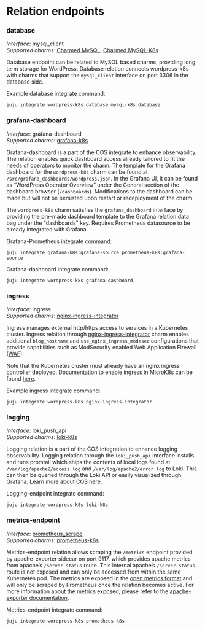 # Relation endpoints

### database

_Interface_: mysql_client    
_Supported charms_: [Charmed MySQL](https://charmhub.io/mysql), [Charmed MySQL-K8s](https://charmhub.io/mysql-k8s)

Database endpoint can be related to MySQL based charms, providing long term storage for WordPress.
Database relation connects wordpress-k8s with charms that support the `mysql_client` interface on port 3306
in the database side.

Example database integrate command: 
```
juju integrate wordpress-k8s:database mysql-k8s:database
```

### grafana-dashboard

_Interface_: grafana-dashboard  
_Supported charms_: [grafana-k8s](https://charmhub.io/grafana-k8s)

Grafana-dashboard is a part of the COS integrate to enhance observability.
The relation enables quick dashboard access already tailored to fit the needs of
operators to monitor the charm. The template for the Grafana dashboard for the
`wordpress-k8s` charm can be found at `/src/grafana_dashboards/wordpress.json`.
In the Grafana UI, it can be found as “WordPress
Operator Overview” under the General section of the dashboard browser (`/dashboards`). Modifications
to the dashboard can be made but will not be persisted upon restart or redeployment of the charm.

The `wordpress-k8s` charm
satisfies the `grafana_dashboard` interface by providing the pre-made dashboard template to the
Grafana relation data bag under the "dashboards" key. Requires Prometheus datasource to be already
integrated with Grafana.

Grafana-Prometheus integrate command: 
```
juju integrate grafana-k8s:grafana-source prometheus-k8s:grafana-source
```  
Grafana-dashboard integrate command: 
```
juju integrate wordpress-k8s grafana-dashboard
```

### ingress

_Interface_: ingress  
_Supported charms_: [nginx-ingress-integrator](https://charmhub.io/nginx-ingress-integrator)

Ingress manages external http/https access to services in a Kubernetes cluster.
Ingress relation through [nginx-ingress-integrator](https://charmhub.io/nginx-ingress-integrator)
charm enables additional `blog_hostname` and `use_nginx_ingress_modesec` configurations that
provide capabilities such as ModSecurity enabled
Web Application Firewall ([WAF](https://docs.nginx.com/nginx-waf/)).

Note that the
Kubernetes cluster must already have an nginx ingress controller deployed. Documentation to
enable ingress in MicroK8s can be found [here](https://microk8s.io/docs/addon-ingress).

Example ingress integrate command: 
```
juju integrate wordpress-k8s nginx-ingress-integrator
```

### logging

_Interface_: loki_push_api  
_Supported charms_: [loki-k8s](https://charmhub.io/loki-k8s)

Logging relation is a part of the COS integration to enhance logging observability.
Logging relation through the `loki_push_api` interface installs and runs promtail which ships the
contents of local logs found at `/var/log/apache2/access.log` and `/var/log/apache2/error.log` to Loki.
This can then be queried through the Loki API or easily visualized through Grafana. Learn more about COS
[here](https://charmhub.io/topics/canonical-observability-stack).

Logging-endpoint integrate command: 
```
juju integrate wordpress-k8s loki-k8s
```

### metrics-endpoint

_Interface_: [prometheus_scrape](https://charmhub.io/interfaces/prometheus_scrape-v0)  
_Supported charms_: [prometheus-k8s](https://charmhub.io/prometheus-k8s)

Metrics-endpoint relation allows scraping the `/metrics` endpoint provided by apache-exporter sidecar
on port 9117, which provides apache metrics from apache’s `/server-status` route. This internal
apache’s `/server-status` route is not exposed and can only be accessed from within the same
Kubernetes pod. The metrics are exposed in the [open metrics format](https://github.com/OpenObservability/OpenMetrics/blob/main/specification/OpenMetrics.md#data-model) and will only be scraped by Prometheus once the relation becomes active. For more
information about the metrics exposed, please refer to the [apache-exporter documentation](https://github.com/Lusitaniae/apache_exporter#collectors).

Metrics-endpoint integrate command: 
```
juju integrate wordpress-k8s prometheus-k8s
```




